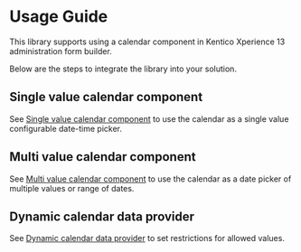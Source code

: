 # Usage Guide

This library supports using a calendar component in Kentico Xperience 13 administration form builder.

Below are the steps to integrate the library into your solution.

## Single value calendar component

See [Single value calendar component](Single-Value-Calendar-Component.md) to use the calendar as a single value configurable date-time picker.

## Multi value calendar component

See [Multi value calendar component](Multi-Value-Calendar-Component.md) to use the calendar as a date picker of multiple values or range of dates.

## Dynamic calendar data provider

See [Dynamic calendar data provider](Dynamic-Calendar-Data-Provider.md) to set restrictions for allowed values.